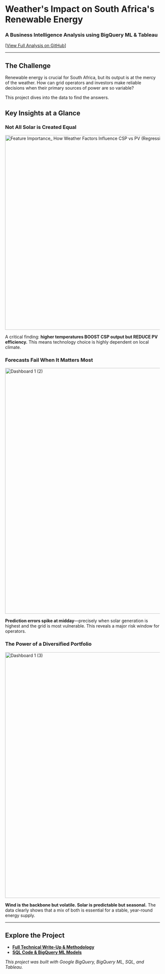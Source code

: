 # Weather's Impact on South Africa's Renewable Energy

### A Business Intelligence Analysis using BigQuery ML & Tableau

[[View Full Analysis on GitHub](./README.md)]

---

## The Challenge
Renewable energy is crucial for South Africa, but its output is at the mercy of the weather. How can grid operators and investors make reliable decisions when their primary sources of power are so variable?

This project dives into the data to find the answers.

## Key Insights at a Glance

### Not All Solar is Created Equal
<img width="809" height="633" alt="Feature Importance_ How Weather Factors Influence CSP vs PV (Regression Coefficients) (1)" src="https://github.com/user-attachments/assets/89e36008-76f2-4db1-866a-ae1734bda5bd" />

A critical finding: **higher temperatures BOOST CSP output but REDUCE PV efficiency.** This means technology choice is highly dependent on local climate.

### Forecasts Fail When It Matters Most
<img width="999" height="799" alt="Dashboard 1 (2)" src="https://github.com/user-attachments/assets/494bb0de-6c66-4fd1-b94b-f96957f2da56" />

**Prediction errors spike at midday**—precisely when solar generation is highest and the grid is most vulnerable. This reveals a major risk window for operators.

### The Power of a Diversified Portfolio
<img width="999" height="799" alt="Dashboard 1 (3)" src="https://github.com/user-attachments/assets/29cdfdfb-78ab-408a-a4bf-7cb2ad64cbde" />

**Wind is the backbone but volatile. Solar is predictable but seasonal.** The data clearly shows that a mix of both is essential for a stable, year-round energy supply.

---

## Explore the Project

- **[Full Technical Write-Up & Methodology](./README.md)**
- **[SQL Code & BigQuery ML Models](./sql_code/bqml_analysis.sql)**

*This project was built with Google BigQuery, BigQuery ML, SQL, and Tableau.*

